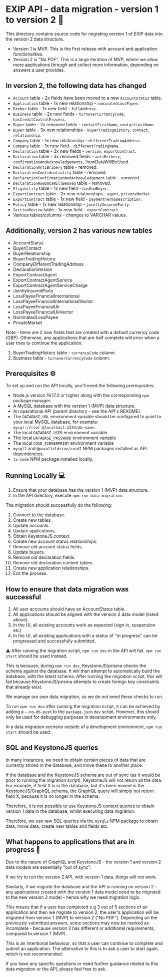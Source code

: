 # EXIP API - data migration - version 1 to version 2 :file_folder:

This directory contains source code for migrating version 1 of EXIP data into the version 2 data structure.

- Version 1 is MVP. This is the first release with account and application functionalities.
- Version 2 is "No PDF". This is a large iteration of MVP, where we allow more applications through and collect more information, depending on answers a user provides.

## In version 2, the following data has changed

- `Account` table - 2x fields have been moved to a new `AccountStatus` table.
- `Application` table - 1x new relationship - `nominatedLossPayee`.
- `Broker` table - 1x new field - `fullAddress`.
- `Business` table - 2x new fields - `turnoverCurrencyCode`, `hasCreditControlProcess`.
- `Buyer` table - 2x removed fields - `contactFirstName`, `contactLastName`.
- `Buyer` table - 3x new relationships - `buyerTradingHistory`, `contact`, `relationship`.
- `Company` table - 1x new relationship - `differentTradingAddress`.
- `Company` table - 1x new field - `differentTradingName`.
- `Declaration` table - 2x new fields - `version`, `exportContract`.
- `Declaration` table - 3x removed fields - `antiBribery`, `confirmationAndAcknowledgements`, `howDataWillBeUsed.
- `DeclarationAntiBribery` table - removed.
- `DeclarationConfidentiality` table - removed.
- `DeclarationConfirmationAndAcknowledgement` table - removed.
- `DeclarationHowDataWillBeUsed` table - removed.
- `Eligibility` table - 1x new field - `hasEndBuyer`.
- `ExportContract` table - 2x new relationships - `agent`, `privateMarket`.
- `ExportContract` table - 1x new field - `paymentTermsDescription`.
- `Policy` table - 1x new relationship - `jointlyInsuredParty`.
- `SectionReview` table - 1x new field - `exportContract`.
- Various tables/columns - changes to VARCHAR values.

## Additionally, version 2 has various new tables

- AccountStatus
- BuyerContact
- BuyerRelationship
- BuyerTradingHistory
- CompanyDifferentTradingAddress
- DeclarationVersion
- ExportContractAgent
- ExportContractAgentService
- ExportContractAgentServiceCharge
- JointlyInsuredParty
- LossPayeeFinancialInternational
- LossPayeeFinancialInternationalVector
- LossPayeeFinancialUk
- LossPayeeFinancialUkVector
- NominatedLossPayee
- PrivateMarket

Note - there are 2 new fields that are created with a default currency code (GBP). Otherwise, any applications that are half complete will error when a user tries to continue the application:

1. BuyerTradingHistory table - `currencyCode` column.
2. Business table - `turnoverCurrencyCode` column.

## Prerequisites :gear:

To set up and run the API locally, you'll need the following prerequisites:

- Node.js version 16.17.0 or higher along with the corresponding `npm` package manager.
- A MySQL database with the version 1 (MVP) data structure.
- An operational API (parent directory - see the API's README).
- The `DATABASE_URL` environment variable should be configured to point to your local MySQL database, for example: `mysql://root:@localhost:1234/db-name`.
- The local `DATABASE_USER` environment variable
- The local `DATABASE_PASSWORD` environment variable
- The local `CUID_FINGERPRINT` environment variable
- `mysql2` and `@paralleldrive/cuid2` NPM packages installed as API dependencies.
- `ts-node` NPM package installed locally.

## Running Locally :computer:

1. Ensure that your database has the version 1 (MVP) data structure.
2. In the API directory, execute `npm run data-migration`.

The migration should successfully do the following:

1. Connect to the database.
2. Create new tables.
3. Update accounts.
4. Update applications.
5. Obtain KeystoneJS context.
6. Create new account status relationships.
7. Remove old account status fields.
8. Update buyers.
9. Remove old declaration fields.
10. Remove old declaration content tables.
11. Create new application relationships.
12. Exit the process.

## How to ensure that data migration was successful

1. All user accounts should have an AccountStatus table.
2. All applications should be aligned with the version 2 data model (listed above).
3. In the UI, all existing accounts work as expected (sign in, suspension etc)
4. In the UI, all existing applications with a status of "in progress" can be progressed and successfully submitted.

:warning: After running the migration script, `npm run dev` in the API will fail. `npm run start` should be used instead.

This is because, during `npm run dev`, KeystoneJS/prisma checks the schema against the database. It will then attempt to automatically build the database, with the latest schema. After running the migration script, this will fail because KeystoneJS/prisma attempts to create foreign key constraints that already exist.

We manage our own data migration, so we do not need these checks to run.

To run `npm run dev` after running the migration script, it can be achieved by adding a `--no-db-push` to the `package.json` `dev` script. However, this should only be used for debugging purposes in development environments only.

In a data migration scenario outside of a development environment, `npm run start` should be used.

## SQL and KeystoneJS queries

In many instances, we need to obtain certain pieces of data that are currently stored in the database, and move these to another place.

If the database and the KeystoneJS schema are out of sync (as it would be prior to running the migration script), KeystoneJS will not return all the data. For example, if field X is in the database, but it's been moved in the KeystoneJS/GraphQL schema, the GraphQL query will simply not return field X, because it is no longer in the schema.

Therefore, it is not possible to use KeystoneJS context queries to obtain version 1 data in the database, whilst executing data migration.

Therefore, we use raw SQL queries via the `mysql2` NPM package to obtain data, move data, create new tables and fields etc.

## What happens to applications that are in progress :microscope:

Due to the nature of GraphQL and KeystoneJS - the version 1 and version 2 data models are essentially "out of sync".

If we try to run the version 2 API, with version 1 data, things will not work.

Similarly, if we migrate the database and the API is running on version 2 - any applications created with the version 1 data model need to be migrated to the new version 2 model - hence why we need migration logic.

This means that if a user has completed e.g 3 out of 5 sections of an application and then we migrate to version 2, the user's application will be migrated from version 1 (MVP) to version 2 ("No PDF"). Depending on the previously submitted answers, some sections may now be marked as incomplete - because version 2 has different or additional requirements, compared to version 1 (MVP).

This is an intentional behaviour, so that a user can continue to complete and submit an application. The alternative to this is to ask a user to start again, which is not recommended.

If you have any specific questions or need further guidance related to this data migration or the API, please feel free to ask.
